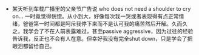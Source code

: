 - 某天听到车载广播里的父亲节广告说 who does not need a shoulder to cry on... 一时竟觉得恍惚。从小到大，好像每次我一哭或者表现得有点正常情绪，爸爸第一时间都是呵斥我停下来而不是认可我的痛苦然后开解。久而久之，我学会了不在人前表露难过，甚至passive aggressive，因为过往的经验告诉我，反正也不会有人在意。但幸好我没有完全shut down，只是学会了把眼泪都留给自己。
